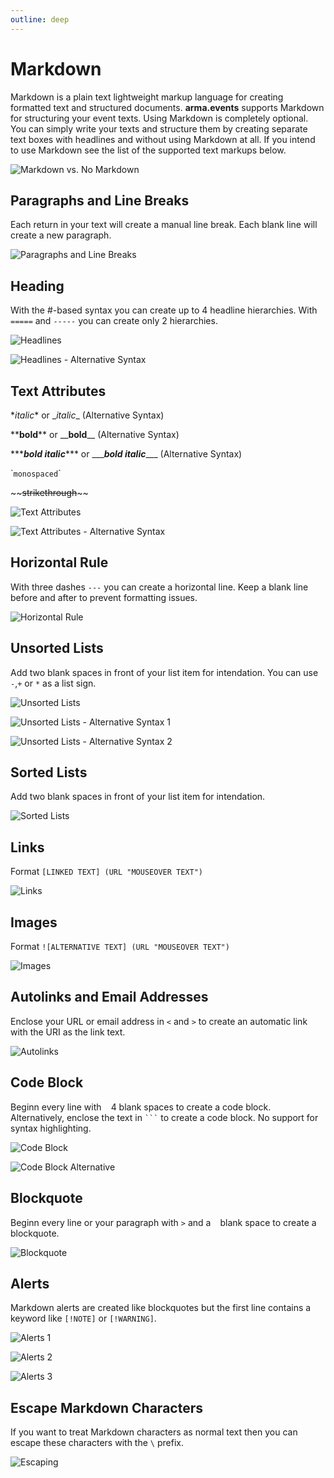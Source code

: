 ```yaml
---
outline: deep
---
```


# Markdown

Markdown is a plain text lightweight markup language for creating formatted text and structured documents. **arma.events** supports Markdown for structuring your event texts. Using Markdown is completely optional. You can simply write your texts and structure them by creating separate text boxes with headlines and without using Markdown at all. If you intend to use Markdown see the list of the supported text markups below.

![Markdown vs. No Markdown](../images/markdown-vs-no-markdown.png "Markdown vs. No Markdown")

## Paragraphs and Line Breaks

Each return in your text will create a manual line break. Each blank line will create a new paragraph.

![Paragraphs and Line Breaks](../images/paragraphs-and-line-breaks.png "Paragraphs and Line Breaks")

## Heading

With the #-based syntax you can create up to 4 headline hierarchies. With `=====` and `-----` you can create only 2 hierarchies.

![Headlines](../images/headlines.png "Headlines")

![Headlines - Alternative Syntax](../images/alt-headlines.png "Headlines - Alternative Syntax")

## Text Attributes

\**italic*\* or \__italic_\_ (Alternative Syntax)

\*\***bold**\*\* or \_\___bold__\_\_ (Alternative Syntax)

\*\*\****bold italic***\*\*\* or \_\_\____bold italic___\_\_\_ (Alternative Syntax)

\``monospaced`\`

\~\~~~strikethrough~~\~\~

![Text Attributes](../images/text-attributes.png "Text Attributes")

![Text Attributes - Alternative  Syntax](../images/alt-text-attributes.png "Text Attributes - Alternative Syntax")

## Horizontal Rule

With three dashes `---` you can create a horizontal line. Keep a blank line before and after to prevent formatting issues.

![Horizontal Rule](../images/horizontal-rule.png "Horizontal Rule")

## Unsorted Lists

Add two blank spaces in front of your list item for intendation. You can use `-`,`+` or `*` as a list sign.

![Unsorted Lists](../images/unsorted-lists.png "Unsorted Lists")

![Unsorted Lists - Alternative Syntax 1](../images/alt-unsorted-lists.png "Unsorted Lists - Alternative Syntax 1")

![Unsorted Lists - Alternative Syntax 2](../images/alt2-unsorted-lists.png "Unsorted Lists - Alternative Syntax 2")

## Sorted Lists

Add two blank spaces in front of your list item for intendation.

![Sorted Lists](../images/sorted-lists.png "Sorted Lists")

## Links

Format `[LINKED TEXT] (URL "MOUSEOVER TEXT")`

![Links](../images/links.png "Links")

## Images

Format `![ALTERNATIVE TEXT] (URL "MOUSEOVER TEXT")`

![Images](../images/images.png "Images")

## Autolinks and Email Addresses

Enclose your URL or email address in `<` and `>` to create an automatic link with the URI as the link text.

![Autolinks](../images/autolinks.png "Autolinks")

## Code Block

Beginn every line with ` ` 4 blank spaces to create a code block. Alternatively, enclose the text in ` ``` ` to create a code block. No support for syntax highlighting.

![Code Block](../images/code-block.png "Code Block")

![Code Block Alternative](../images/alt-code-block.png "Code Block Alternative")

## Blockquote

Beginn every line or your paragraph with `>` and a ` ` blank space to create a blockquote.

![Blockquote](../images/blockquote.png "Blockquote")

## Alerts

Markdown alerts are created like blockquotes but the first line contains a keyword like `[!NOTE]` or `[!WARNING]`.

![Alerts 1](../images/alerts-1.png "Alerts 1")

![Alerts 2](../images/alerts-2.png "Alerts 2")

![Alerts 3](../images/alerts-3.png "Alerts 3")

## Escape Markdown Characters

If you want to treat Markdown characters as normal text then you can escape these characters with the `\` prefix.

![Escaping](../images/escaping.png "Escaping")
